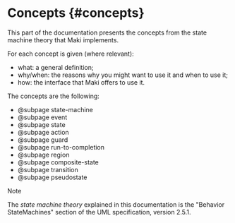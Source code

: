 # Concepts {#concepts}

This part of the documentation presents the concepts from the state machine theory that Maki implements.

For each concept is given (where relevant):
* what: a general definition;
* why/when: the reasons why you might want to use it and when to use it;
* how: the interface that Maki offers to use it.

The concepts are the following:
* @subpage state-machine
* @subpage event
* @subpage state
* @subpage action
* @subpage guard
* @subpage run-to-completion
* @subpage region
* @subpage composite-state
* @subpage transition
* @subpage pseudostate

> [!note]
> The *state machine theory* explained in this documentation is the "Behavior StateMachines" section of the UML specification, version 2.5.1.
